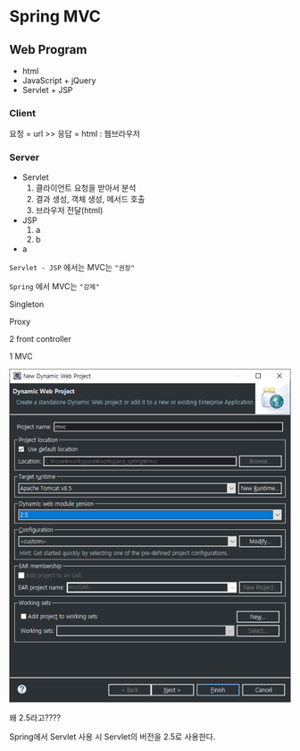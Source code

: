 # Spring MVC

## Web Program

- html
- JavaScript + jQuery
- Servlet + JSP



### Client

요청 = url	>>	응답 = html	:	웹브라우저



### Server

- Servlet
  1. 클라이언트 요청을 받아서 분석
  2. 결과 생성, 객체 생성, 메서드 호출
  3. 브라우저 전달(html)
- JSP
  1. a
  2. b
- a



`Servlet - JSP` 에서는 MVC는 `"권장"`

`Spring` 에서 MVC는 `"강제"`



Singleton

Proxy



2 front controller

1 MVC





![image-20200203163406917](Image/image-20200203163406917.png)

왜 2.5라고????

Spring에서 Servlet 사용 시 Servlet의 버전을 2.5로 사용한다.